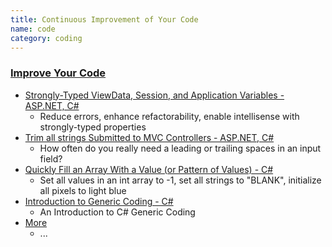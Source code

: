 ```yaml
---
title: Continuous Improvement of Your Code
name: code
category: coding
---
```


### [Improve Your Code](/improve/your/code)

* [Strongly-Typed ViewData, Session, and Application Variables - ASP.NET, C#](/2013/06/simple-strongly-typed-pattern-for)
  * Reduce errors, enhance refactorability, enable intellisense with strongly-typed properties
* [Trim all strings Submitted to MVC Controllers - ASP.NET, C#](/2015/03/trimming-all-strings-submitted-to-aspnet)
  * How often do you really need a leading or trailing spaces in an input field?
* [Quickly Fill an Array With a Value (or Pattern of Values) - C#](/2014/04/better-array-fill-function)
  * Set all values in an int array to -1, set all strings to "BLANK", initialize all pixels to light blue
* [Introduction to Generic Coding - C#](/articles/generic-coding-introduction)
  * An Introduction to C# Generic Coding
* [More](/improve/your/code)
  * ...